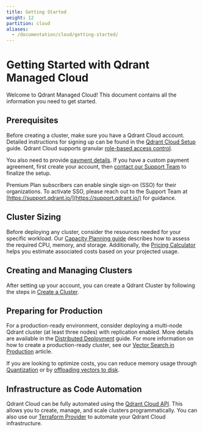 ```yaml
---
title: Getting Started
weight: 12
partition: cloud
aliases:
  - /documentation/cloud/getting-started/
---
```


# Getting Started with Qdrant Managed Cloud

Welcome to Qdrant Managed Cloud! This document contains all the information you need to get started.

## Prerequisites

Before creating a cluster, make sure you have a Qdrant Cloud account. Detailed instructions for signing up can be found in the [Qdrant Cloud Setup](/documentation/cloud/qdrant-cloud-setup/) guide. Qdrant Cloud supports granular [role-based access control](/documentation/cloud-rbac/).

You also need to provide [payment details](/documentation/cloud/pricing-payments/). If you have a custom payment agreement, first create your account, then [contact our Support Team](https://support.qdrant.io/) to finalize the setup.

Premium Plan subscribers can enable single sign-on (SSO) for their organizations. To activate SSO, please reach out to the Support Team at [https://support.qdrant.io/](https://support.qdrant.io/) for guidance.

## Cluster Sizing

Before deploying any cluster, consider the resources needed for your specific workload. Our [Capacity Planning guide](/documentation/guides/capacity-planning/) describes how to assess the required CPU, memory, and storage. Additionally, the [Pricing Calculator](https://cloud.qdrant.io/calculator) helps you estimate associated costs based on your projected usage.

## Creating and Managing Clusters

After setting up your account, you can create a Qdrant Cluster by following the steps in [Create a Cluster](/documentation/cloud/create-cluster/).

## Preparing for Production

For a production-ready environment, consider deploying a multi-node Qdrant cluster (at least three nodes) with replication enabled. More details are available in the [Distributed Deployment](/documentation/guides/distributed_deployment/) guide. For more information on how to create a production-ready cluster, see our [Vector Search in Production](/articles/vector-search-production/) article.

If you are looking to optimize costs, you can reduce memory usage through [Quantization](/documentation/guides/quantization/) or by [offloading vectors to disk](/documentation/concepts/storage/#configuring-memmap-storage).

## Infrastructure as Code Automation

Qdrant Cloud can be fully automated using the [Qdrant Cloud API](/documentation/cloud-api/). This allows you to create, manage, and scale clusters programmatically. You can also use our [Terraform Provider](https://registry.terraform.io/providers/qdrant/qdrant-cloud) to automate your Qdrant Cloud infrastructure.
